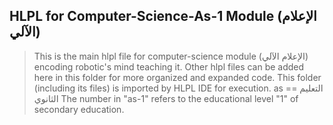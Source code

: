 ## HLPL for Computer-Science-As-1 Module (الإعلام الآلي)
>This is the main hlpl file for computer-science module (الإعلام الآلي) encoding robotic's mind teaching it.
>Other hlpl files can be added here in this folder for more organized and expanded code.
>This folder (including its files) is imported by HLPL IDE for execution.
>as == التعليم الثانوي
>The number in "as-1" refers to the educational level "1" of secondary education.
